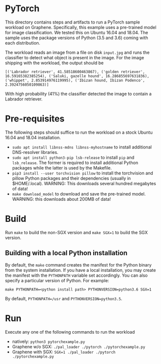 # PyTorch

This directory contains steps and artifacts to run a PyTorch sample workload on
Graphene. Specifically, this example uses a pre-trained model for image classification. We tested
this on Ubuntu 16.04 and 18.04. The sample uses the package versions of Python (3.5 and 3.6) coming
with each distribution.

The workload reads an image from a file on disk `input.jpg` and runs the classifier to detect what
object is present in the image. For the image shipping with the workload, the output should be

```
[('Labrador retriever', 41.58518600463867), ('golden retriever', 16.59165382385254), ('Saluki, gazelle hound', 16.286855697631836), ('whippet', 2.853914976119995), ('Ibizan hound, Ibizan Podenco', 2.3924756050109863)]
```

With high probability (41%) the classifier detected the image to contain a Labrador retriever.

# Pre-requisites

The following steps should suffice to run the workload on a stock Ubuntu 16.04 and 18.04
installation.

- `sudo apt install libnss-mdns libnss-myhostname` to install additional DNS-resolver libraries.
- `sudo apt install python3-pip lsb-release` to install `pip` and `lsb_release`. The former is
  required to install additional Python packages while the latter is used by the Makefile.
- `pip3 install --user torchvision pillow` to install the torchvision and pillow Python packages and
  their dependencies (usually in $HOME/.local). WARNING: This downloads several hundred megabytes of
  data!
- `make download_model` to download and save the pre-trained model.
  WARNING: this downloads about 200MB of data!

# Build

Run `make` to build the non-SGX version and `make SGX=1` to build the SGX version.

## Building with a local Python installation

By default, the `make` command creates the manifest for the Python binary from
the system installation. If you have a local installation, you may create the
manifest with the `PYTHONPATH` variable set accordingly. You can also specify
a particular version of Python. For example:

```
make PYTHONPATH=<python install path> PYTHONVERSION=python3.6 SGX=1
```

By default, `PYTHONPATH=/usr` and `PYTHONVERSION=python3.5`.

# Run

Execute any one of the following commands to run the workload

- natively: `python3 pytorchexample.py`
- Graphene w/o SGX: `./pal_loader ./pytorch ./pytorchexample.py`
- Graphene with SGX: `SGX=1 ./pal_loader ./pytorch ./pytorchexample.py`
